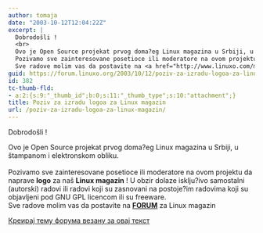 ```yaml
---
author: tomaja
date: "2003-10-12T12:04:22Z"
excerpt: |
  Dobrodošli !
  <br>
  Ovo je Open Source projekat prvog doma?eg Linux magazina u Srbiji, u štampanom i elektronskom obliku. </br>
  Pozivamo sve zainteresovane posetioce ili moderatore na ovom projektu da naprave <b>logo</b> za naš <b>Linux magazin </b>! U obzir dolaze isklju?ivo samostalni (autorski) radovi ili radovi koji su zasnovani na postoje?im radovima koji su objavljeni pod GNU GPL licencom ili su freeware.
  Sve radove molim vas da postavite na <a href="http://www.linuxo.com/modules.php?name=Forums&file=viewtopic&t=1377  "><b>FORUM</b></a>  za Linux magazin
guid: https://forum.linuxo.org/2003/10/12/poziv-za-izradu-logoa-za-linux-magazin/
id: 382
tc-thumb-fld:
- a:2:{s:9:"_thumb_id";b:0;s:11:"_thumb_type";s:10:"attachment";}
title: Poziv za izradu logoa za Linux magazin
url: /poziv-za-izradu-logoa-za-linux-magazin/
---
```

Dobrodošli !  
  
Ovo je Open Source projekat prvog doma?eg Linux magazina u Srbiji, u štampanom i elektronskom obliku. </br>  
Pozivamo sve zainteresovane posetioce ili moderatore na ovom projektu da naprave **logo** za naš **Linux magazin** ! U obzir dolaze isklju?ivo samostalni (autorski) radovi ili radovi koji su zasnovani na postoje?im radovima koji su objavljeni pod GNU GPL licencom ili su freeware.  
Sve radove molim vas da postavite na [**FORUM**](http://www.linuxo.com/modules.php?name=Forums&file=viewtopic&t=1377) za Linux magazin  
<!--break-->

[Креирај тему форума везану за овај текст](https://linuxo.org/nova-tema-na-forumu/?se_pid=382)